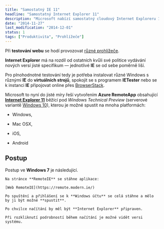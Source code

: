 ```yaml
---
title: "Samostatný IE 11"
headline: "Samostatný Internet Explorer 11"
description: "Microsoft nabízí samostatný cloudový Internet Exploreru 11, který může běžet nezávisle na aktuálním IE v systému."
date: "2014-11-27"
last_modification: "2014-12-01"
status: 1
tags: ["Produktivita", "Prohlížeče"]
---
```


Při **testování webu** se hodí provozovat [různé prohlížeče](/prohlizece).

**Internet Explorer** má na rozdíl od ostatních kvůli své politice vydávání nových versí jisté specifikum — jednotlivé **IE** se od sebe poměrně liší.

Pro plnohodnotné testování tedy je potřeba instalovat různé Windows s různými **IE** do **virtuálních strojů**, spokojit se s programem **IETester** nebo se k instanci **IE** připojovat online přes [BrowserStack](/prohlizece#browserstack).

Microsoft to nyní do jisté míry řeší vytvořením **Azure RemoteApp** obsahující [**Internet Explorer 11**](/ie11) běžící pod *Windows Technical Preview* (serverové variantě [Windows 10](/windows-10)), kterou je možné spustit na mnoha platformách:

  - Windows,

  - Mac OSX,

  - iOS,

  - Android

## Postup

Postup ve **Windows 7** je následující.

    Na stránce **RemoteIE** se stáhne aplikace:

    [Web RemoteIE](https://remote.modern.ie/)

    Po spuštění a přihlášení se k **Windows účtu** se celá stáhne a mělo by ji být možné **spustit**.

    Po chvilce načítání by měl být **Internet Explorer** připraven.

    Při rozkliknutí podrobností během načítání je možné vidět versi systému.